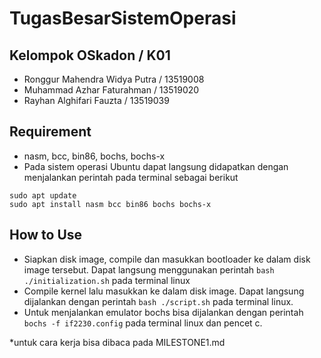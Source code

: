 # TugasBesarSistemOperasi

## Kelompok OSkadon / K01
* Ronggur Mahendra Widya Putra / 13519008
* Muhammad Azhar Faturahman / 13519020
* Rayhan Alghifari Fauzta / 13519039

## Requirement
- nasm, bcc, bin86, bochs, bochs-x
- Pada sistem operasi Ubuntu dapat langsung didapatkan dengan menjalankan perintah pada terminal sebagai berikut
```
sudo apt update
sudo apt install nasm bcc bin86 bochs bochs-x
```

## How to Use
- Siapkan disk image, compile dan masukkan bootloader ke dalam disk image tersebut. Dapat langsung menggunakan perintah `bash ./initialization.sh` pada terminal linux
- Compile kernel lalu masukkan ke dalam disk image. Dapat langsung dijalankan dengan perintah `bash ./script.sh` pada terminal linux.
- Untuk menjalankan emulator bochs bisa dijalankan dengan perintah `bochs -f if2230.config` pada terminal linux dan pencet c.

*untuk cara kerja bisa dibaca pada MILESTONE1.md
